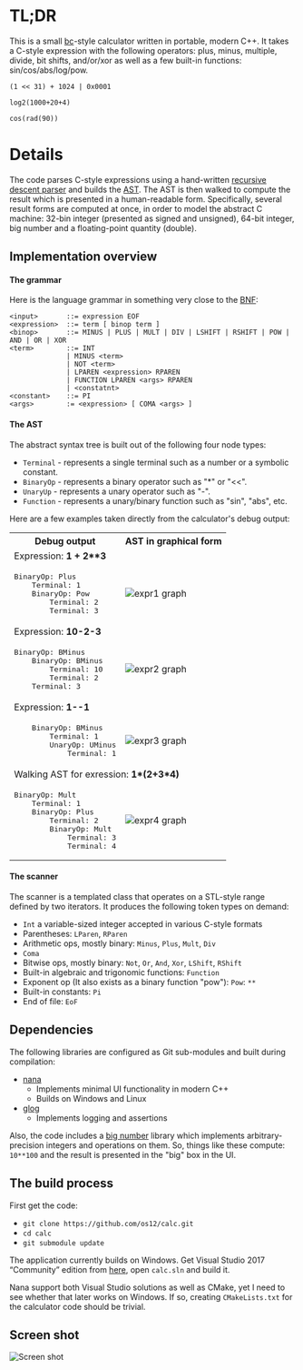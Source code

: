 # TL;DR
This is a small [bc](https://www.gnu.org/software/bc/)-style calculator written in portable, modern C++. It takes a C-style expression with the following operators: plus, minus, multiple, divide, bit shifts, and/or/xor as well as a few built-in functions: sin/cos/abs/log/pow.

```(1 << 31) + 1024 | 0x0001```

```log2(1000+20+4)```

```cos(rad(90))```

# Details
The code parses C-style expressions using a hand-written [recursive descent parser](https://en.wikipedia.org/wiki/Recursive_descent_parser) and builds the [AST](https://en.wikipedia.org/wiki/Abstract_syntax_tree). The AST is then walked to compute the result which is presented in a human-readable form. Specifically, several result forms are computed at once, in order to model the abstract C machine: 32-bin integer (presented as signed and unsigned), 64-bit integer, big number and a floating-point quantity (double).

## Implementation overview
#### The grammar

Here is the language grammar in something very close to the [BNF](https://en.wikipedia.org/wiki/Backus–Naur_form):

```
<input>       ::= expression EOF
<expression>  ::= term [ binop term ]
<binop>       ::= MINUS | PLUS | MULT | DIV | LSHIFT | RSHIFT | POW | AND | OR | XOR
<term>        ::= INT
              | MINUS <term>
              | NOT <term>
              | LPAREN <expression> RPAREN
              | FUNCTION LPAREN <args> RPAREN
              | <constatnt>
<constant>    ::= PI
<args>        := <expression> [ COMA <args> ]
```
#### The AST
The abstract syntax tree is built out of the following four node types:
* `Terminal` - represents a single terminal such as a number or a symbolic constant.
* `BinaryOp` - represents a binary operator such as "*" or "<<".
* `UnaryUp` - represents a unary operator such as "-".
* `Function` - represents a unary/binary function such as "sin", "abs", etc.

Here are a few examples taken directly from the calculator's debug output:

<table>
<tr>
<th>Debug output</th><th>AST in graphical form</th>
</tr>
<tr><td colspan="2">Expression: <b>1 + 2**3</b></td></tr>
<tr>
<td>
<pre>
BinaryOp: Plus
	Terminal: 1
	BinaryOp: Pow
		Terminal: 2
		Terminal: 3
</pre>
</td>
<td><img src="https://github.com/os12/calc/raw/master/docs/expr1.png" alt="expr1 graph"></td>
</tr>
<tr><td colspan="2">Expression: <b>10-2-3</b></td></tr>
<tr>
<td>
<pre>
BinaryOp: BMinus
	BinaryOp: BMinus
		Terminal: 10
		Terminal: 2
	Terminal: 3
</pre>
</td><td><img src="https://github.com/os12/calc/raw/master/docs/expr2.png" alt="expr2 graph"></td>
</tr>
<tr><td colspan="2">Expression: <b>1--1</b></td></tr>
<tr>
<td>
<pre>
    BinaryOp: BMinus
    	Terminal: 1
    	UnaryOp: UMinus
    		Terminal: 1
</pre></td>
<td><img src="https://github.com/os12/calc/raw/master/docs/expr3.png" alt="expr3 graph"></td></tr>
<tr><td colspan="2">Walking AST for exression: <b>1*(2+3*4)</b></td></tr>
<tr>
<td>
<pre>
BinaryOp: Mult
	Terminal: 1
	BinaryOp: Plus
		Terminal: 2
		BinaryOp: Mult
			Terminal: 3
			Terminal: 4
</pre>
</td>
<td><img src="https://raw.githubusercontent.com/os12/calc/master/docs/expr4.svg" alt="expr4 graph"></td></tr>
</tr>
</table>

#### The scanner
The scanner is a templated class that operates on a STL-style range defined by two iterators. It produces the following token types on demand:
* `Int` a variable-sized integer accepted in various C-style formats
* Parentheses: `LParen`, `RParen`
* Arithmetic ops, mostly binary: `Minus`, `Plus`, `Mult`, `Div`
* `Coma`
* Bitwise ops, mostly binary: `Not`, `Or`, `And`, `Xor`, `LShift`, `RShift`
* Built-in algebraic and trigonomic functions: `Function`
* Exponent op (It also exists as a binary function "pow"): `Pow`: `**`
* Built-in constants: `Pi`
* End of file: `EoF`

## Dependencies
The following libraries are configured as Git sub-modules and built during compilation:
* [nana](https://github.com/cnjinhao/nana)
  * Implements minimal UI functionality in modern C++
  * Builds on Windows and Linux
* [glog](https://github.com/google/glog)
  * Implements logging and assertions

Also, the code includes a [big number](http://www.imach.uran.ru/cbignum) library which implements arbitrary-precision integers and operations on them. So, things like these compute: ```10**100``` and the result is presented in the "big" box in the UI.

## The build process
First get the code:
* ```git clone https://github.com/os12/calc.git```
* ```cd calc```
* ```git submodule update```

The application currently builds on Windows. Get Visual Studio 2017 “Community” edition from [here](https://www.visualstudio.com/), open `calc.sln` and build it. 

Nana support both Visual Studio solutions as well as CMake, yet I need to see whether that later works on Windows. If so, creating ```CMakeLists.txt``` for the calculator code should be trivial.

## Screen shot
![Screen shot](https://github.com/os12/calc/raw/master/docs/calc.png)
